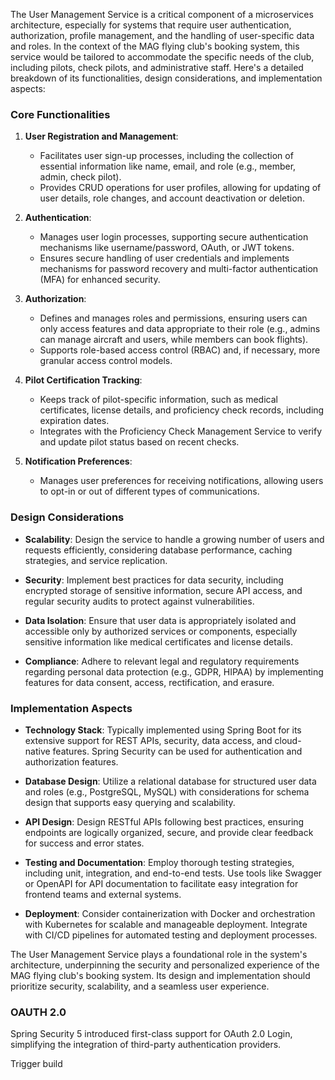 The User Management Service is a critical component of a microservices architecture, especially for systems that require user authentication, authorization, profile management, and the handling of user-specific data and roles. In the context of the MAG flying club's booking system, this service would be tailored to accommodate the specific needs of the club, including pilots, check pilots, and administrative staff. Here's a detailed breakdown of its functionalities, design considerations, and implementation aspects:

### Core Functionalities

1. **User Registration and Management**:
   - Facilitates user sign-up processes, including the collection of essential information like name, email, and role (e.g., member, admin, check pilot).
   - Provides CRUD operations for user profiles, allowing for updating of user details, role changes, and account deactivation or deletion.

2. **Authentication**:
   - Manages user login processes, supporting secure authentication mechanisms like username/password, OAuth, or JWT tokens.
   - Ensures secure handling of user credentials and implements mechanisms for password recovery and multi-factor authentication (MFA) for enhanced security.

3. **Authorization**:
   - Defines and manages roles and permissions, ensuring users can only access features and data appropriate to their role (e.g., admins can manage aircraft and users, while members can book flights).
   - Supports role-based access control (RBAC) and, if necessary, more granular access control models.

4. **Pilot Certification Tracking**:
   - Keeps track of pilot-specific information, such as medical certificates, license details, and proficiency check records, including expiration dates.
   - Integrates with the Proficiency Check Management Service to verify and update pilot status based on recent checks.

5. **Notification Preferences**:
   - Manages user preferences for receiving notifications, allowing users to opt-in or out of different types of communications.

### Design Considerations

- **Scalability**: Design the service to handle a growing number of users and requests efficiently, considering database performance, caching strategies, and service replication.

- **Security**: Implement best practices for data security, including encrypted storage of sensitive information, secure API access, and regular security audits to protect against vulnerabilities.

- **Data Isolation**: Ensure that user data is appropriately isolated and accessible only by authorized services or components, especially sensitive information like medical certificates and license details.

- **Compliance**: Adhere to relevant legal and regulatory requirements regarding personal data protection (e.g., GDPR, HIPAA) by implementing features for data consent, access, rectification, and erasure.

### Implementation Aspects

- **Technology Stack**: Typically implemented using Spring Boot for its extensive support for REST APIs, security, data access, and cloud-native features. Spring Security can be used for authentication and authorization features.

- **Database Design**: Utilize a relational database for structured user data and roles (e.g., PostgreSQL, MySQL) with considerations for schema design that supports easy querying and scalability.

- **API Design**: Design RESTful APIs following best practices, ensuring endpoints are logically organized, secure, and provide clear feedback for success and error states.

- **Testing and Documentation**: Employ thorough testing strategies, including unit, integration, and end-to-end tests. Use tools like Swagger or OpenAPI for API documentation to facilitate easy integration for frontend teams and external systems.

- **Deployment**: Consider containerization with Docker and orchestration with Kubernetes for scalable and manageable deployment. Integrate with CI/CD pipelines for automated testing and deployment processes.

The User Management Service plays a foundational role in the system's architecture, underpinning the security and personalized experience of the MAG flying club's booking system. Its design and implementation should prioritize security, scalability, and a seamless user experience.

### OAUTH 2.0
Spring Security 5 introduced first-class support for OAuth 2.0 Login, simplifying the integration of third-party authentication providers.

Trigger build